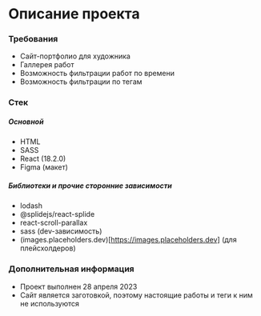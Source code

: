 # Описание проекта

### Требования

- Сайт-портфолио для художника
- Галлерея работ
- Возможность фильтрации работ по времени
- Возможность фильтрации по тегам

### Стек

##### Основной

- HTML
- SASS
- React (18.2.0)
- Figma (макет)

##### Библиотеки и прочие сторонние зависимости

- lodash
- @splidejs/react-splide
- react-scroll-parallax
- sass (dev-зависимость)
- (images.placeholders.dev)[https://images.placeholders.dev] (для плейсхолдеров)

### Дополнительная информация

- Проект выполнен 28 апреля 2023
- Сайт является заготовкой, поэтому настоящие работы и теги к ним не используются
